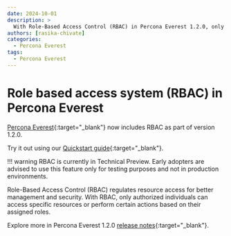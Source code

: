 ```yaml
---
date: 2024-10-01
description: >
  With Role-Based Access Control (RBAC) in Percona Everest 1.2.0, only authorized individuals can access specific resources or perform certain actions based on their assigned roles.
authors: [rasika-chivate]
categories:
  - Percona Everest
tags:
  - Percona Everest
---
```


# Role based access system (RBAC) in Percona Everest

<!-- more -->

[Percona Everest](https://docs.percona.com/everest/index.html){:target="_blank"} now includes RBAC as part of version 1.2.0.

Try it out using our [Quickstart guide](https://docs.percona.com/everest/quickstart-guide/quick-install.html){:target="_blank"}.

!!! warning
    RBAC is currently in Technical Preview. Early adopters are advised to use this feature only for testing purposes and not in production environments.

Role-Based Access Control (RBAC) regulates resource access for better management and security. With RBAC, only authorized individuals can access specific resources or perform certain actions based on their assigned roles.

Explore more in Percona Everest 1.2.0 [release notes](https://docs.percona.com/everest/release-notes/Percona-Everest-1.2.0-%282024-10-01%29.html#__tabbed_1_2){:target="_blank"}.

